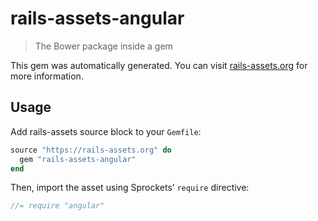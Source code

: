 # rails-assets-angular

> The Bower package inside a gem

This gem was automatically generated. You can visit [rails-assets.org](https://rails-assets.org) for more information.

## Usage

Add rails-assets source block to your `Gemfile`:

```ruby
source "https://rails-assets.org" do
  gem "rails-assets-angular"
end

```

Then, import the asset using Sprockets’ `require` directive:

```js
//= require "angular"
```
